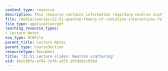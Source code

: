 ```yaml
---
content_type: resource
description: This resource contains information regarding neutron scattering.
file: /media/courses/22-51-quantum-theory-of-radiation-interactions-fall-2012/4b2c907aef427ef6a3552bfda9cc658d_MIT22_51F12_neutron.pdf
file_type: application/pdf
learning_resource_types:
- Lecture Notes
ocw_type: OCWFile
parent_title: Lecture Notes
parent_type: CourseSection
resourcetype: Document
title: '22.51 Lecture slides: Neutron scattering'
uid: 4b2c907a-ef42-7ef6-a355-2bfda9cc658d
---
```

